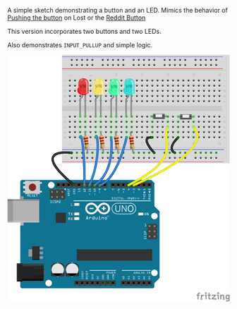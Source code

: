 A simple sketch demonstrating a button and an LED.  Mimics the behavior of [Pushing the button](http://lostpedia.wikia.com/wiki/Pushing_the_button) on Lost or the [Reddit Button](https://en.wikipedia.org/wiki/The_Button_(Reddit))

This version incorporates two buttons and two LEDs.

Also demonstrates `INPUT_PULLUP` and simple logic.

![](LostRedditButtonTwoPlayer.png)